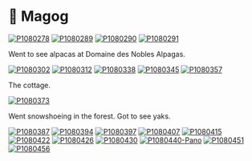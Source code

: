 # 🦙 Magog

[![P1080278](/photos/hd/P1080278.jpg)](/photos/P1080278.md)
[![P1080289](/photos/hd/P1080289.jpg)](/photos/P1080289.md)
[![P1080290](/photos/hd/P1080290.jpg)](/photos/P1080290.md)
[![P1080291](/photos/hd/P1080291.jpg)](/photos/P1080291.md)

Went to see alpacas at Domaine des Nobles Alpagas.

[![P1080302](/photos/hd/P1080302.jpg)](/photos/P1080302.md)
[![P1080312](/photos/hd/P1080312.jpg)](/photos/P1080312.md)
[![P1080338](/photos/hd/P1080338.jpg)](/photos/P1080338.md)
[![P1080345](/photos/hd/P1080345.jpg)](/photos/P1080345.md)
[![P1080357](/photos/hd/P1080357.jpg)](/photos/P1080357.md)

The cottage.

[![P1080373](/photos/hd/P1080373.jpg)](/photos/P1080373.md)

Went snowshoeing in the forest. Got to see yaks.

[![P1080387](/photos/hd/P1080387.jpg)](/photos/P1080387.md)
[![P1080394](/photos/hd/P1080394.jpg)](/photos/P1080394.md)
[![P1080397](/photos/hd/P1080397.jpg)](/photos/P1080397.md)
[![P1080407](/photos/hd/P1080407.jpg)](/photos/P1080407.md)
[![P1080415](/photos/hd/P1080415.jpg)](/photos/P1080415.md)
[![P1080422](/photos/hd/P1080422.jpg)](/photos/P1080422.md)
[![P1080426](/photos/hd/P1080426.jpg)](/photos/P1080426.md)
[![P1080430](/photos/hd/P1080430.jpg)](/photos/P1080430.md)
[![P1080440-Pano](/photos/hd/P1080440-Pano.jpg)](/photos/P1080440-Pano.md)
[![P1080451](/photos/hd/P1080451.jpg)](/photos/P1080451.md)
[![P1080456](/photos/hd/P1080456.jpg)](/photos/P1080456.md)
